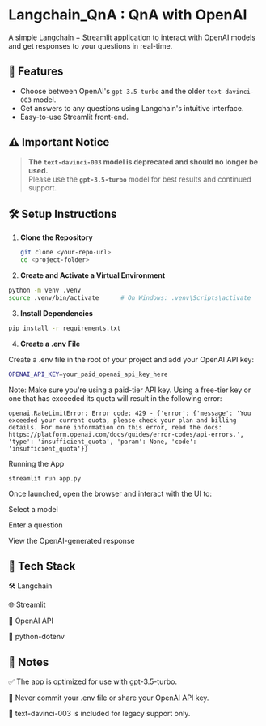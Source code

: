 # Langchain_QnA : QnA with OpenAI

A simple Langchain + Streamlit application to interact with OpenAI models and get responses to your questions in real-time.

## 🚀 Features

- Choose between OpenAI's `gpt-3.5-turbo` and the older `text-davinci-003` model.
- Get answers to any questions using Langchain's intuitive interface.
- Easy-to-use Streamlit front-end.

## ⚠️ Important Notice

> **The `text-davinci-003` model is deprecated and should no longer be used.**  
> Please use the **`gpt-3.5-turbo`** model for best results and continued support.

## 🛠️ Setup Instructions

1. **Clone the Repository**  
   ```bash
   git clone <your-repo-url>
   cd <project-folder>
    ```


   
2. **Create and Activate a Virtual Environment**

```bash
python -m venv .venv
source .venv/bin/activate      # On Windows: .venv\Scripts\activate
```

3. **Install Dependencies**
```bash
pip install -r requirements.txt
```

4. **Create a .env File**

Create a .env file in the root of your project and add your OpenAI API key:
```bash
OPENAI_API_KEY=your_paid_openai_api_key_here
```
Note: Make sure you're using a paid-tier API key.
Using a free-tier key or one that has exceeded its quota will result in the following error:
```
openai.RateLimitError: Error code: 429 - {'error': {'message': 'You exceeded your current quota, please check your plan and billing details. For more information on this error, read the docs: https://platform.openai.com/docs/guides/error-codes/api-errors.', 'type': 'insufficient_quota', 'param': None, 'code': 'insufficient_quota'}}

```


Running the App
```
streamlit run app.py
```

Once launched, open the browser and interact with the UI to:

Select a model

Enter a question

View the OpenAI-generated response

## 🧰 Tech Stack
🛠️ Langchain

🌐 Streamlit

🤖 OpenAI API

🔐 python-dotenv


## 📝 Notes
✅ The app is optimized for use with gpt-3.5-turbo.

🔐 Never commit your .env file or share your OpenAI API key.

🚧 text-davinci-003 is included for legacy support only.

